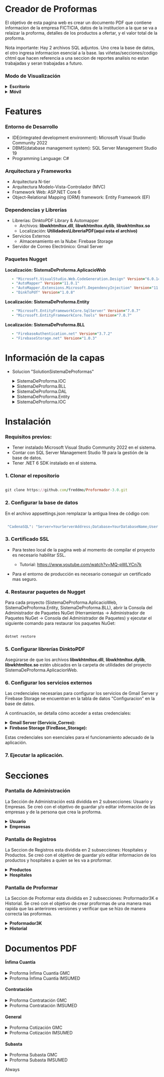 # Creador de Proformas

El objetivo de esta pagina web es crear un documento PDF que contiene informacion de la empresa FICTICIA, datos de la institucion a la que se va a relaizar la proforma, detalles de los productos a ofertar, y el valor total de la proforma. 

Nota importante: Hay 2 archivos SQL adjuntos. Uno crea la base de datos, el otro ingresa informacion esencial a la base.
las viñetas/secciones/codigo chtml que hacen referencia a una seccion de reportes analisis no estan trabajadas y seran trabajadas a futuro.

### Modo de Visualización


<details>
<summary><strong>Escritorio</strong></summary>

![1 - Pantalla de Inicio](https://github.com/freddmo/Proformador-3.0/assets/70821494/7707e7da-e04b-4b7d-af1e-210e7306eeef)
</details>

<details>
<summary><strong>Móvil</strong></summary>

![15 - Movil Pantalla de Inicio con barra de opciones](https://github.com/freddmo/Proformador-3.0/assets/70821494/3dcc0191-1f51-4872-b92d-8a10ab0fe4bd)
</details>

# Features

### Entorno de Desarrollo

- IDE(integrated development environment): Microsoft Visual Studio Community 2022
- DBMS(database management system): SQL Server Management Studio 19
- Programming Language: C#
### Arquitectura y Frameworks
-   Arquitectura N-tier
-   Arquitectura Modelo-Vista-Controlador (MVC)
-   Framework Web: ASP.NET Core 6
- Object-Relational Mapping (ORM) framework: Entity Framework (EF)
### Dependencias y Librerías
-   Librerías: DinktoPDF Library & Automapper
      -   Archivos: **libwkhtmltox.dll**, **libwkhtmltox.dylib**, **libwkhtmltox.so**
      -   Localización: **Utilidades\LibreriaPDF\(aqui esta el archivo)**
-   Servicios Externos
      -   Almacenamiento en la Nube: Firebase Storage
-   Servidor de Correo Electrónico: Gmail Server

### Paquetes Nugget
**Localización: SistemaDeProforma.AplicacioWeb**

```ruby
   - "Microsoft.VisualStudio.Web.CodeGeneration.Design" Version="6.0.14"
   - "AutoMapper" Version="11.0.1"
   - "AutoMapper.Extensions.Microsoft.DependencyInjection" Version="11.0.0"
   - "DinkToPdf" Version="1.0.8"
```

**Localización: SistemaDeProforma.Entity** 

```ruby
   - "Microsoft.EntityFrameworkCore.SqlServer" Version="7.0.7" 
   - "Microsoft.EntityFrameworkCore.Tools" Version="7.0.7"
```

**Localización: SistemaDeProforma.BLL**

```ruby
   - "FirebaseAuthentication.net" Version="3.7.2"
   - "FirebaseStorage.net" Version="1.0.3"
```
# Información de la capas
- Solucion "SolutionSistemaDeProformas"
  
  <details>
    <summary> SistemaDeProforma.IOC</summary>
    
          Contiene los archivos js,css,controllers,MovelViews,chtml.
          
    </details>
  
   <details>
    <summary> SistemaDeProforma.BLL</summary>
    
  SistemaDeProforma.BLL contiene 2 carpetas: Interfaz e Implementacion.

  Aqui esta la lista de cada Interfaz y sus metodos correspondientes:

  **ICorreoService.cs**

     - **EnviarCorreo**: Envía un correo de Gmail para restablecer contraseñas y proporcionar información del usuario.
     - 

  **IFireBaseService.cs**

     - **SubirStorage**: Sube la imagen de la empresa (logo) o la foto de un usuario a la base de datos.
     - **EliminarStorage**: Elimina la imagen de la empresa (logo) o la foto de un usuario de la base de datos.
     - 


  **IHospitalService.cs**

     - **Lista**: Obtiene una lista de hospitales.
     - **Crear**: Crea un registro de hospital.
     - **Editar**: Edita un registro de hospital.
     - **Eliminar**: Elimina un registro de hospital.
     - 

  **IMenuService.cs**

     - **ObtenerMenus**: Obtiene los diferentes menús según el rol del usuario.
     - 

  **INegocioService.cs**

     - **Obtener**: Obtiene información de la empresa GMC.
     - **Conseguir**: Obtiene información de la empresa IMSUMED.
     - **Adquirir**: Obtiene información de la empresa GERMEDIC.
     - **GuardarCambios**: Edita y guarda cambios en la información de la empresa GMC.
     - **GCIMS**: Edita y guarda cambios en la información de la empresa IMSUMED.
     
     - 

  **IProductoService.cs**

     - **Lista**: Obtiene una lista de productos (medicamentos).
     - **Crear**: Crea un registro de medicamento.
     - **Editar**: Edita un registro de medicamento.
     - **Eliminar**: Elimina un registro de medicamento.
     - 

  **IProformaService.cs**

     - **ObtenerProductos**: Obtiene medicamentos.
     - **ObtenerHospital**: Obtiene el hospital al que se le proformará.
     - **Registrar**: Registra la proforma.
     - **Historial**: Muestra información de proformas en la pestaña Historial.
     - **ObtenerProforma**: Sirve como consulta para crear una proforma a partir de datos.
     - **DetalleGMC**: Obtiene información solo de la proforma hecha por la empresa GMC.
     - **DetalleIMS**: Obtiene información solo de la proforma hecha por la empresa IMSUMED.
     
     - **Reporte**: Ignorar o borrar.
     - 

  **IRolService.cs**

     - **Lista**: Obtiene una lista de roles.
     - 

  **ITipoProformaService.cs**

     - **Lista**: Obtiene una lista de tipos de proforma.
     - 

  **IUsuarioService.cs**

     - **Lista**: Obtiene una lista de usuarios.
     - **Crear**: Crea un usuario.
     - **Editar**: Edita un usuario.
     - **Eliminar**: Elimina un usuario.
     - **ObtenerPorCredenciales**: Obtiene un usuario por credenciales.
     - **ObtenerPorId**: Obtiene un usuario por ID.
     - **GuardarPerfil**: Guarda el perfil del usuario.
     - **CambiarClave**: Cambia la contraseña del usuario.
     - **RestablecerClave**: Restablece la contraseña del usuario.
     - 
  
  **IUtilidadesService.cs**
     - **GenerarClave**: Genera una clave.
     - **ConvertirSha256**: "Encripta" una clave.

    
    </details>

   <details>
    <summary> SistemaDeProforma.DAL</summary>
    
      SistemaDeProforma.DAL contien 3 carpetas: DBContext, Interface, y Implementación.

      La Carpeta DbproformaContext Contiene la clase DBContext.
      la seccion "OnConfiguring" esta vacia por que la configuracion de la base de datos esta en appsettings.json.

      -------
      La Carpeta de Interface Contiene las interfazes IGenericRepository e IproformaRepository.

      IGenericRepository.cs contiene operaciones de acceso de datos.
	      - Obtener: Se utiliza para tener la información de la empresa GMC. 
	      - Conseguir: Se utiliza para tener la información de la empresa IMSUMED. 
	      - Adquirir: Se utiliza para tener la información de la empresa GERMEDIC. 
	      - Crear: Crear información.
	      - Editar: Editar Información.
	      - Eliminar: Eliminar Información.
	      - Consultar: Consultar Información.
	
      IproformaRepository.cs contiene operaciones de acceso de datos.
	      - Registrar: registra la nueva proforma en la base de datos.
	      - Reporte (!aviso - no tomar en cuenta eso. Se reutilizara/cambiara/continuara luego.)
      ------

      La Carpeta de Implementacion Contiene las clases GenericRepository y proformaRepository.
      Estas clases proporciona la lógica concreta para las operaciones de acceso a datos definidas
      en la interfaz.
    
    </details>
  
    <details>
    <summary> SistemaDeProforma.Entity</summary>
    
          Esta capa contiene 12 clases que representan las tablas de datos de la base de datos.

          1. Configuracion.cs: Contiene las claves para acceder a la base de datos FireBase.
          2. DetalleProductoProforma.cs: Representa el detalle de cada producto en la proforma.
          3. Hospital.cs: Representa al hospital al que se le va proformar.
          4. Menu.cs: Contiene los datos para mostrar y ocultar algunas viñetas en base al rol de usuario.
          5. Negocio.cs: Representa la información de las 3 empresas.
          6. NumeroCorrelativo.cs: -----.
          7. Producto.cs: Representa las informacion de los medicamentos ya agregados.
          8. Proforma.cs: Representa los datos de la proforma creada.
          9. Rol.cs: Representa el rol del usuario.
          10. RolMenu.cs: Representa el rol del menu.
          11. TipoProforma.cs: Representa los diferentes tipos de proforma.
          12. Usuario.cs: Representa los usuarios creados y sus roles.
    
    </details>
 
  <details>
    <summary> SistemaDeProforma.IOC</summary>
    
          Contiene las dependencias.
    
    </details>

# Instalación
### **Requisitos previos:**

 - Tener instalado Microsoft Visual Studio Community 2022 en el sistema.
 - Contar con SQL Server Management Studio 19 para la gestión de la base de datos.
 - Tener .NET 6 SDK instalado en el sistema.

### **1. Clonar el repositorio**
```ruby

git clone https://github.com/freddmo/Proformador-3.0.git

```
### **2. Configurar la base de datos**
    
 En el archivo appsettings.json remplazar la antigua linea de código con:
```ruby

 "CadenaSQL": "Server=YourServerAddress;Database=YourDatabaseName;User Id=YourUsername;Password=YourPassword;TrustServerCertificate=true;MultipleActiveResultSets=true"

```
### **3. Certificado SSL**
  - Para testeo local de la pagina web al momento de compilar el proyecto es necesario habilitar SSL.
    
     -  Tutorial: https://www.youtube.com/watch?v=MQ-pWLYCn7k
  - Para el entorno de producción es necesario conseguir un certificado mas seguro.
    
### **4. Restaurar paquetes de Nugget**
   
Para cada proyecto (SistemaDeProforma.AplicacioWeb, SistemaDeProforma.Entity, SistemaDeProforma.BLL), abrir la Consola del Administrador de Paquetes NuGet (Herramientas -> Administrador de Paquetes NuGet ->       Consola del Administrador de Paquetes) y ejecutar el siguiente comando para restaurar los paquetes NuGet:
```ruby

dotnet restore

```
### **5. Configurar librerías DinktoPDF**
   
Asegúrarse de que los archivos **libwkhtmltox.dll**, **libwkhtmltox.dylib**, **libwkhtmltox.so** estén ubicados en la carpeta de utilidades del proyecto SistemaDeProforma.AplicacionWeb.

### **6. Configurar los servicios externos**
   
Las credenciales necesarias para configurar los servicios de Gmail Server y Firebase Storage se encuentran en la tabla de datos "Configuracion" en la base de datos.

A continuación, se detalla cómo acceder a estas credenciales:

<details>
 <summary><b>Gmail Server (Servicio_Correo):</b></summary>
- **correo:** Correo electrónico de la cuenta de Gmail que se utilizará para enviar correos electrónicos.
- **clave:** Contraseña de la cuenta de Gmail asociada al correo electrónico.
- **alias:** Alias o nombre de la cuenta de correo.
- **host:** Host SMTP de Gmail (smtp.gmail.com).
- **puerto:** Puerto SMTP de Gmail (587 por defecto).

</details>

<details>
 <summary><b>Firebase Storage (FireBase_Storage):</b></summary>

- email: Correo electrónico de la cuenta de Firebase Storage.
- clave: Clave de la cuenta de Firebase Storage.
- ruta: Ruta del proyecto de Firebase Storage.
- api_key: Clave de API de Firebase Storage.
- carpeta_usuario: Nombre de la carpeta para almacenar imágenes de usuario en Firebase Storage.
- carpeta_producto: Nombre de la carpeta para almacenar imágenes de producto en Firebase Storage.
- carpeta_logo: Nombre de la carpeta para almacenar imágenes de logo en Firebase Storage.

</details>


Estas credenciales son esenciales para el funcionamiento adecuado de la aplicación. 

### **7. Ejecutar la aplicación.**
   
# Secciones

### Pantalla de Administración

La Sección de Administración está dividida en 2 subsecciones: Usuario y Empresas. Se creó con el objetivo de guardar y/o editar información de las empresas y de la persona que crea la proforma.

<details>
<summary><strong>Usuario</strong></summary>

Esta subsección contiene la lista de usuarios creados.
Solo el usuario con rol de administrador tiene acceso a la lista de usuarios. Él tiene la capacidad de añadir o quitar roles a un empleado y, consecuentemente, permitir o denegar su acceso a la página web.

- Version Escritorio

   ![5 - Pantalla Usuario](https://github.com/freddmo/Proformador-3.0/assets/70821494/41a5a909-5159-4127-a1ea-fa5b8300a8a1)

- Version Móvil

    --Insertar aquí imagen #20 y #25 --
</details>

<details>
<summary><strong>Empresas</strong></summary>

Esta subsección contiene información de las 3 empresas: GMC, IMSUMED, GERMEDIC. La información de cada empresa será usada en las proformas creadas.

- Version Escritorio

    ![6 - Pantalla Empresas](https://github.com/freddmo/Proformador-3.0/assets/70821494/e07269a2-3026-4254-af64-1590725bc618)

- Version Móvil

    --Crear una imagen --
</details>


### Pantalla de Registros
La Seccion de Registros esta dividida en 2 subsecciones: Hospitales y Productos. Se creó con el objetivo de guardar y/o editar informacion de los productos y hospitales a quien se les va a proformar.

<details>
<summary><strong>Productos</strong></summary>
    
Esta subseccion contiene la lista de productos creados.

Cada regitro de un producto contiene:
Nombre del medicamento
Forma Farmaceutica
Concentracion
Presentación
CUM: Se obtiene buscando en google "Ficha tecnica medicamento"
CPC: Se obtiene en la proforma o en google "CPC medicamentos"
IVA: A menos que se indique, siempre se pone cero.

- Version Escritorio

    ![8 - Pantalla Medicamentos](https://github.com/freddmo/Proformador-3.0/assets/70821494/87eba827-01b4-4c3f-89e6-113eced9865d)
    ![13 - Registro de producto](https://github.com/freddmo/Proformador-3.0/assets/70821494/b21bfd49-5bf1-428e-8881-314061f565ec)
  
- Version Móvil

    ![21 - movil pantalla productos](https://github.com/freddmo/Proformador-3.0/assets/70821494/53f8d7c3-1da3-4ed0-98c9-2e08d651d8ca)
    ![27 - movil registro de productos](https://github.com/freddmo/Proformador-3.0/assets/70821494/1eda2074-bc63-498f-880c-94a5dd07a67f)
</details>

<details>
<summary><strong>Hospitales</strong></summary>
Esta subseccion contiene la lista de hospitales registrados. 

Cada registro contiene:
RUC
Razon Social(Hospital)
Dirección
Canton

- Version Escritorio

    ![7 - Pantalla Hospitales](https://github.com/freddmo/Proformador-3.0/assets/70821494/bcc32ae7-df03-4a9d-a364-a8c8d3ee257c)
    ![12 - Registro de Hospital](https://github.com/freddmo/Proformador-3.0/assets/70821494/e0fd78c5-fb3c-4ec7-8578-16eb32f2d9a6)


- Version Móvil

    ![22 - movil pantalla hospitales](https://github.com/freddmo/Proformador-3.0/assets/70821494/a6257c9b-384d-446a-a06f-4a65e41eb7cc)
bd2-8623-6e196baf8617)
    ![26 - movil registro de hospital](https://github.com/freddmo/Proformador-3.0/assets/70821494/ce185d4f-0864-4174-974e-412e1d6aef41)

</details>

### Pantalla de Proformar
La Seccion de Proformar esta dividida en 2 subsecciones: Proformador3K e Historial. Se creó con el objetivo de crear proformas de una manera mas rapida que las anterirores versiones y verificar que se hizo de manera correcta las proformas.

<details>
<summary><strong>Proformador3K</strong></summary>
Esta subseccion se ayuda de los hospitales y productos ya registrados. Incluye un boton para rellenar la tabla y otras entradas de texto.


- Version Escritorio

    --Insertar aqui video --

- Version Móvil

    --Insertar aqui video --
</details>

<details>
<summary><strong>Historial</strong></summary>
Esta subseccion contiene las proformas creadas. Los filtros para buscar proformas son: Empresas, Hospitales, Fechas, numero de infima cuantia y proforma.  


- Version Escritorio

    --Insertar aqui video --

- Version Móvil

    --Insertar aqui video --
</details>

# Documentos PDF

#### Ínfima Cuantía
<details>
  <summary>Proforma Ínfima Cuantía GMC</summary>
   
  ![IC GMC](https://github.com/freddmo/Proformador-3.0/assets/70821494/9fee3e53-5403-4d70-a1e5-0e4f6609c0a4)
</details>




<details>
  <summary>Proforma Ínfima Cuantía IMSUMED</summary>
   
  ![IC IMSUMED](https://github.com/freddmo/Proformador-3.0/assets/70821494/6d3838b3-2205-4d76-b280-c19aaf8be703)
</details>



#### Contratación
<details>
  <summary>Proforma Contratación GMC</summary>
  
   ![Contratacion GMC](https://github.com/freddmo/Proformador-3.0/assets/70821494/9d3784fc-ba76-43f0-9af0-ea01821b19df)
</details>

<details>
  <summary>Proforma Contratación IMSUMED</summary>
  
   ![Contratacion IMSUMED](https://github.com/freddmo/Proformador-3.0/assets/70821494/ed1f1fe2-8f0a-4ec4-82a3-c27633150005)
</details>



#### General
<details>
  <summary>Proforma Cotización GMC</summary>
   
  ![Cotizacion GMC](https://github.com/freddmo/Proformador-3.0/assets/70821494/5e54cc18-7f62-40ff-bc53-a3aae1815ade)
   
</details>

<details>
  <summary>Proforma Cotización IMSUMED</summary>
 
   ![Cotizacion IMSUMED](https://github.com/freddmo/Proformador-3.0/assets/70821494/c0ee99fc-ff66-49e0-9758-5e04334afa00)
</details>



#### Subasta
<details>
  <summary>Proforma Subasta GMC</summary>
  
   ![Subasta GMC](https://github.com/freddmo/Proformador-3.0/assets/70821494/000122ee-deff-414f-ae0b-7588c5f5b7d0)
</details>

<details>
  <summary>Proforma Subasta IMSUMED</summary>
  
   ![Subasta IMSUMED](https://github.com/freddmo/Proformador-3.0/assets/70821494/f631f4ae-8ad8-4444-a781-b93c32105a60)
</details>









   <CopyToOutputDirectory>Always</CopyToOutputDirectory>
 </None>


